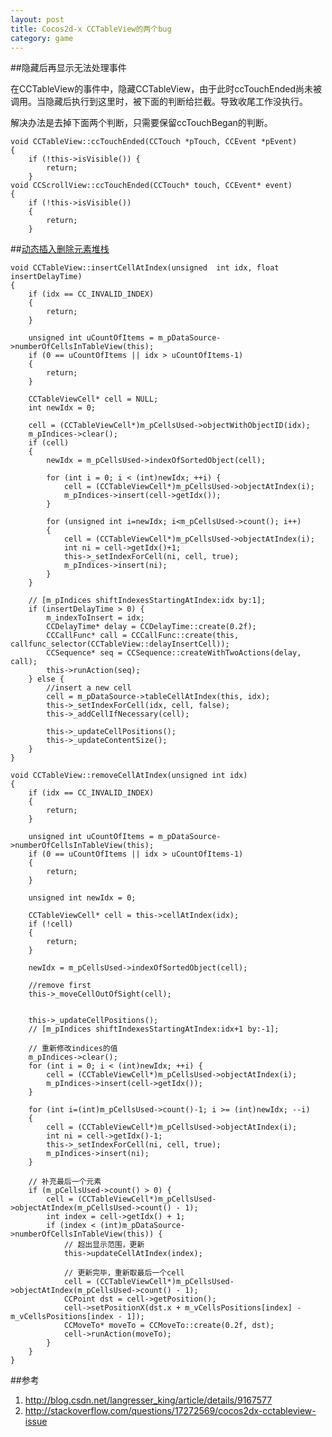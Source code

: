 ```yaml
---
layout: post
title: Cocos2d-x CCTableView的两个bug
category: game
---
```


##隐藏后再显示无法处理事件

在CCTableView的事件中，隐藏CCTableView，由于此时ccTouchEnded尚未被调用。当隐藏后执行到这里时，被下面的判断给拦截。导致收尾工作没执行。

解决办法是去掉下面两个判断，只需要保留ccTouchBegan的判断。

	void CCTableView::ccTouchEnded(CCTouch *pTouch, CCEvent *pEvent)
	{
		if (!this->isVisible()) {
			return;
		}
	void CCScrollView::ccTouchEnded(CCTouch* touch, CCEvent* event)
	{
		if (!this->isVisible())
		{
			return;
		}
	
##[动态插入删除元素堆栈](http://blog.csdn.net/langresser_king/article/details/9167577)

	void CCTableView::insertCellAtIndex(unsigned  int idx, float insertDelayTime)
	{
		if (idx == CC_INVALID_INDEX)
		{
			return;
		}

		unsigned int uCountOfItems = m_pDataSource->numberOfCellsInTableView(this);
		if (0 == uCountOfItems || idx > uCountOfItems-1)
		{
			return;
		}

		CCTableViewCell* cell = NULL;
		int newIdx = 0;

		cell = (CCTableViewCell*)m_pCellsUsed->objectWithObjectID(idx);
		m_pIndices->clear();
		if (cell)
		{
			newIdx = m_pCellsUsed->indexOfSortedObject(cell);

			for (int i = 0; i < (int)newIdx; ++i) {
				cell = (CCTableViewCell*)m_pCellsUsed->objectAtIndex(i);
				m_pIndices->insert(cell->getIdx());
			}

			for (unsigned int i=newIdx; i<m_pCellsUsed->count(); i++)
			{
				cell = (CCTableViewCell*)m_pCellsUsed->objectAtIndex(i);
				int ni = cell->getIdx()+1;
				this->_setIndexForCell(ni, cell, true);
				m_pIndices->insert(ni);
			}
		}

		// [m_pIndices shiftIndexesStartingAtIndex:idx by:1];
		if (insertDelayTime > 0) {
			m_indexToInsert = idx;
			CCDelayTime* delay = CCDelayTime::create(0.2f);
			CCCallFunc* call = CCCallFunc::create(this, callfunc_selector(CCTableView::delayInsertCell));
			CCSequence* seq = CCSequence::createWithTwoActions(delay, call);
			this->runAction(seq);
		} else {
			//insert a new cell
			cell = m_pDataSource->tableCellAtIndex(this, idx);
			this->_setIndexForCell(idx, cell, false);
			this->_addCellIfNecessary(cell);

			this->_updateCellPositions();
			this->_updateContentSize();
		}
	}
	
	void CCTableView::removeCellAtIndex(unsigned int idx)
	{
		if (idx == CC_INVALID_INDEX)
		{
			return;
		}

		unsigned int uCountOfItems = m_pDataSource->numberOfCellsInTableView(this);
		if (0 == uCountOfItems || idx > uCountOfItems-1)
		{
			return;
		}

		unsigned int newIdx = 0;

		CCTableViewCell* cell = this->cellAtIndex(idx);
		if (!cell)
		{
			return;
		}

		newIdx = m_pCellsUsed->indexOfSortedObject(cell);

		//remove first
		this->_moveCellOutOfSight(cell);

	   
		this->_updateCellPositions();
		// [m_pIndices shiftIndexesStartingAtIndex:idx+1 by:-1];

		// 重新修改indices的值
		m_pIndices->clear();
		for (int i = 0; i < (int)newIdx; ++i) {
			cell = (CCTableViewCell*)m_pCellsUsed->objectAtIndex(i);
			m_pIndices->insert(cell->getIdx());
		}

		for (int i=(int)m_pCellsUsed->count()-1; i >= (int)newIdx; --i)
		{
			cell = (CCTableViewCell*)m_pCellsUsed->objectAtIndex(i);
			int ni = cell->getIdx()-1;
			this->_setIndexForCell(ni, cell, true);
			m_pIndices->insert(ni);
		}

		// 补充最后一个元素
		if (m_pCellsUsed->count() > 0) {
			cell = (CCTableViewCell*)m_pCellsUsed->objectAtIndex(m_pCellsUsed->count() - 1);
			int index = cell->getIdx() + 1;
			if (index < (int)m_pDataSource->numberOfCellsInTableView(this)) {
				// 超出显示范围，更新
				this->updateCellAtIndex(index);

				// 更新完毕，重新取最后一个cell
				cell = (CCTableViewCell*)m_pCellsUsed->objectAtIndex(m_pCellsUsed->count() - 1);
				CCPoint dst = cell->getPosition();
				cell->setPositionX(dst.x + m_vCellsPositions[index] - m_vCellsPositions[index - 1]);
				CCMoveTo* moveTo = CCMoveTo::create(0.2f, dst);
				cell->runAction(moveTo);
			}
		}
	}


##参考
1. <http://blog.csdn.net/langresser_king/article/details/9167577>
1. <http://stackoverflow.com/questions/17272569/cocos2dx-cctableview-issue>